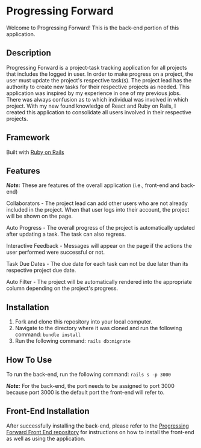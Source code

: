 Progressing Forward
========================

Welcome to Progressing Forward! This is the back-end portion of this application.

## Description
Progressing Forward is a project-task tracking application for all projects that includes the logged in user. In order to make progress on a project, the user must update the project's respective task(s). The project lead has the authority to create new tasks for their respective projects as needed. This application was inspired by my experience in one of my previous jobs. There was always confusion as to which individual was involved in which project. With my new found knowledge of React and Ruby on Rails, I created this application to consolidate all users involved in their respective projects.

## Framework
Built with [Ruby on Rails](https://rubyonrails.org/)

## Features
***Note:*** These are features of the overall application (i.e., front-end and back-end)

Collaborators - The project lead can add other users who are not already included in the project. When that user logs into their account, the project will be shown on the page.

Auto Progress - The overall progress of the project is automatically updated after updating a task. The task can also regress.

Interactive Feedback - Messages will appear on the page if the actions the user performed were successful or not.

Task Due Dates - The due date for each task can not be due later than its respective project due date.

Auto Filter - The project will be automatically rendered into the appropriate column depending on the project's progress.

## Installation
1. Fork and clone this repository into your local computer.
2. Navigate to the directory where it was cloned and run the following command: `bundle install`
3. Run the following command: `rails db:migrate`

## How To Use
To run the back-end, run the following command: `rails s -p 3000`

***Note:*** For the back-end, the port needs to be assigned to port 3000 because port 3000 is the default port the front-end will refer to.

## Front-End Installation
After successfully installing the back-end, please refer to the [Progressing Forward Front End repository](https://github.com/guosamuel/rateMyInstructor-frontend) for instructions on how to install the front-end as well as using the application.
